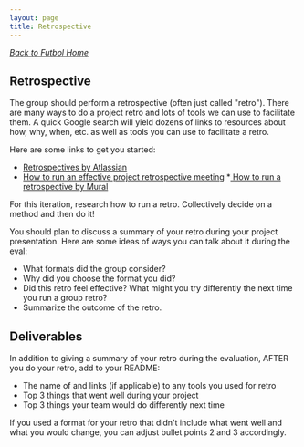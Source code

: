 ```yaml
---
layout: page
title: Retrospective
---
```


_[Back to Futbol Home](../index)_

## Retrospective

The group should perform a retrospective (often just called "retro"). There are many ways to do a project retro and lots of tools we can use to facilitate them. A quick Google search will yield dozens of links to resources about how, why, when, etc. as well as tools you can use to facilitate a retro.

Here are some links to get you started:
* [Retrospectives by Atlassian](https://www.atlassian.com/team-playbook/plays/retrospective)
* [How to run an effective project retrospective meeting](https://www.smarttask.io/blog/project-retrospective-meeting)
*[ How to run a retrospective by Mural](https://www.mural.co/blog/sprint-retrospective)

For this iteration, research how to run a retro. Collectively decide on a method and then do it!

You should plan to discuss a summary of your retro during your project presentation. Here are some ideas of ways you can talk about it during the eval:
* What formats did the group consider?
* Why did you choose the format you did?
* Did this retro feel effective? What might you try differently the next time you run a group retro?
* Summarize the outcome of the retro.


## Deliverables
In addition to giving a summary of your retro during the evaluation, AFTER you do your retro, add to your README:

* The name of and links (if applicable) to any tools you used for retro
* Top 3 things that went well during your project
* Top 3 things your team would do differently next time

If you used a format for your retro that didn't include what went well and what you would change, you can adjust bullet points 2 and 3 accordingly.

